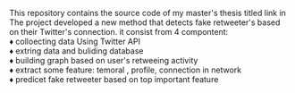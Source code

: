 This repository contains the source code of my master's thesis titled 
link in 
The project developed a new method that detects fake retweeter's based on their Twitter's connection. it consist from 4 compontent: <br>
♦ colloecting data Using Twitter API <br>
♦ extring data and buliding database <br>
♦ building graph based on user's retweeing activity<br>
♦ extract some feature: temoral , profile,  connection in network <br>
♦ predicet fake retweeter based on top important feature  <br>
